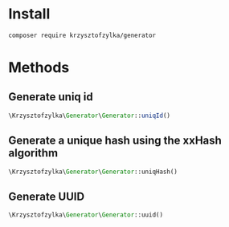 # Install
```bash
composer require krzysztofzylka/generator
```

# Methods
## Generate uniq id
```php
\Krzysztofzylka\Generator\Generator::uniqId()
```
## Generate a unique hash using the xxHash algorithm
```php
\Krzysztofzylka\Generator\Generator::uniqHash()
```
## Generate UUID
```php
\Krzysztofzylka\Generator\Generator::uuid()
```